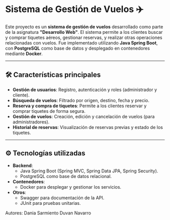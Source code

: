# Sistema de Gestión de Vuelos ✈️

Este proyecto es un **sistema de gestión de vuelos** desarrollado como parte de la asignatura **"Desarrollo Web"**. El sistema permite a los clientes buscar y comprar tiquetes aéreos, gestionar reservas, y realizar otras operaciones relacionadas con vuelos. Fue implementado utilizando **Java Spring Boot**, con **PostgreSQL** como base de datos y desplegado en contenedores mediante **Docker**.

---

## 🛠️ **Características principales**
- **Gestión de usuarios**: Registro, autenticación y roles (administrador y cliente).
- **Búsqueda de vuelos**: Filtrado por origen, destino, fecha y precio.
- **Reserva y compra de tiquetes**: Permite a los clientes reservar y comprar tiquetes de forma segura.
- **Gestión de vuelos**: Creación, edición y cancelación de vuelos (para administradores).
- **Historial de reservas**: Visualización de reservas previas y estado de los tiquetes.

---

## ⚙️ **Tecnologías utilizadas**
- **Backend**:  
  - Java Spring Boot (Spring MVC, Spring Data JPA, Spring Security).
  - PostgreSQL como base de datos relacional.
- **Contenedores**:  
  - Docker para desplegar y gestionar los servicios.
- **Otros**:  
  - Swagger para documentación de la API.
  - JUnit para pruebas unitarias.

Autores:
Dania Sarmiento
Duvan Navarro
